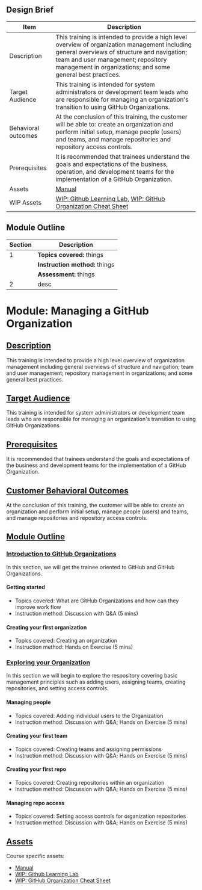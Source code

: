 ## Design Brief

| Item | Description | 
| ----- | ----- | 
| Description | This training is intended to provide a high level overview of organization management including general overviews of structure and navigation; team and user management; repository management in organizations; and some general best practices. |
| Target Audience | This training is intended for system administrators or development team leads who are responsible for managing an organization's transition to using GitHub Organizations. | 
| Behavioral outcomes | At the conclusion of this training, the customer will be able to: create an organization and perform initial setup, manage people (users) and teams, and manage repositories and repository access controls. |
| Prerequisites | It is recommended that trainees understand the goals and expectations of the business, operation, and development teams for the implementation of a GitHub Organization. |
| Assets |  [Manual](https://stephencbird.github.io/org_education_toolkit/) |
| WIP Assets | [WIP: Github Learning Lab](https://github.com/StephenCBird/org_education_toolkit/tree/main/org_education_toolkit/Assets/Learning%20Lab), [WIP: GitHub Organization Cheat Sheet](https://github.com/StephenCBird/org_education_toolkit/tree/main/org_education_toolkit/Assets/Cheat%20Sheet) |

## Module Outline

| Section | Description |
| ----- | ----- |
| 1 | **Topics covered:** things | 
|   | **Instruction method:** things |
|   | **Assessment:** things |
| 2 | desc |

# Module: Managing a GitHub Organization

## <ins> Description </ins>
This training is intended to provide a high level overview of organization management including general overviews of structure and navigation; team and user management; repository management in organizations; and some general best practices.  

## <ins> Target Audience </ins>
This training is intended for system administrators or development team leads who are responsible for managing an organization's transition to using GitHub Organizations. 

## <ins> Prerequisites </ins>
It is recommended that trainees understand the goals and expectations of the business and development teams for the implementation of a GitHub Organization.  

## <ins> Customer Behavioral Outcomes </ins>
At the conclusion of this training, the customer will be able to: create an organization and perform initial setup, manage people (users) and teams, and manage repositories and repository access controls.

## <ins> Module Outline </ins>
### <ins>Introduction to GitHub Organizations</ins>

In this section, we will get the trainee oriented to GitHub and GitHub Organizations.

#### Getting started
  - Topics covered: What are GitHub Organizations and how can they improve work flow
  - Instruction method: Discussion with Q&A (5 mins)

#### Creating your first organization
  - Topics covered: Creating an organization
  - Instruction method: Hands on Exercise (5 mins)
### <ins>Exploring your Organization</ins>

In this section we will begin to explore the respository covering basic management principles such as adding users, assigning teams, creating repositories, and setting access controls.

#### Managing people
  - Topics covered:  Adding individual users to the Organization
  - Instruction method: Discussion with Q&A; Hands on Exercise (5 mins)

#### Creating your first team
  - Topics covered:  Creating teams and assigning permissions
  - Instruction method: Discussion with Q&A; Hands on Exercise (5 mins)

#### Creating your first repo
  - Topics covered:  Creating repositories within an organization
  - Instruction method: Discussion with Q&A; Hands on Exercise (5 mins)

#### Managing repo access
  - Topics covered:  Setting access controls for organization repositories
  - Instruction method: Discussion with Q&A; Hands on Exercise (5 mins)


## <ins> Assets </ins>
Course specific assets:

- [Manual](https://stephencbird.github.io/org_education_toolkit/)
- [WIP: Github Learning Lab](https://github.com/StephenCBird/org_education_toolkit/tree/main/org_education_toolkit/Assets/Learning%20Lab)
- [WIP: GitHub Organization Cheat Sheet](https://github.com/StephenCBird/org_education_toolkit/tree/main/org_education_toolkit/Assets/Cheat%20Sheet)


